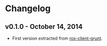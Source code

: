 # Changelog

## v0.1.0 - October 14, 2014

* First version extracted from [rox-client-grunt](https://github.com/lotaris/rox-client-grunt).

